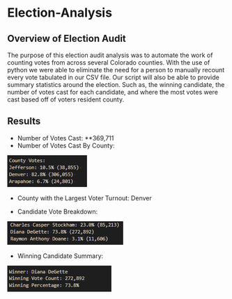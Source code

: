 # Election-Analysis

## Overview of Election Audit

The purpose of this election audit analysis was to automate the work of counting votes from across several Colorado counties. With the use of python we were able to eliminate the need for a person to manually recount every vote tabulated in our CSV file. Our script will also be able to provide summary statistics around the election. Such as, the winning candidate, the number of votes cast for each candidate, and where the most votes were cast based off of voters resident county.

## Results

- Number of Votes Cast: **369,711
- Number of Votes Cast By County:

![County Breakdown](https://github.com/rulma/Election-Analysis/blob/1fa2f3c0a945e8e84d8cd862fb948bc1626815a1/Resources/County%20Breakdown.PNG)

- County with the Largest Voter Turnout: Denver

- Candidate Vote Breakdown:

![Candidate Breakdown](https://github.com/rulma/Election-Analysis/blob/f3973e0415392d17322dc5d65b6c3d3e199ac996/Resources/Candidate%20Breakdown.PNG)

- Winning Candidate Summary:

![Winner Breakdown](https://github.com/rulma/Election-Analysis/blob/f3973e0415392d17322dc5d65b6c3d3e199ac996/Resources/Winner%20Breakdown.PNG)
